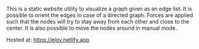 This is a static website utility to visualize a graph given as an edge list.
It is possible to orient the edges in case of a directed graph.
Forces are applied such that the nodes will try to stay away from each other and close to the center.
It is also possible to move the nodes around in manual mode.

Hosted at: https://elgv.netlify.app
